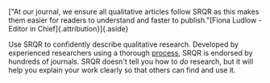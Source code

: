 ["At our journal, we ensure all qualitative articles follow SRQR as this makes them easier for readers to understand and faster to publish."[Fiona Ludlow - Editor in Chief]{.attribution}]{.aside}

Use SRQR to confidently describe qualitative research. Developed by experienced researchers using a thorough [process](#how-was-this-guideline-made), SRQR is endorsed by hundreds of journals. SRQR doesn't tell you how to _do_ research, but it will help you explain your work clearly so that others can find and use it.

<!--
Although there is much debate about standards for methodological rigor in qualitative research,13,14,18–20 there is widespread agreement about the need for clear and complete reporting.14,21,22 Optimal reporting would enable editors, reviewers, other researchers, and practitioners to critically appraise qualitative studies and apply and synthesize the results. One important step in improving the quality of reporting is to formulate and define clear reporting standards. * Could use this as a before / after quote?

‘Reporting guidelines help me structure my drafts and develop a strong foundation and habits as I write. I use them when teaching and hope that my students continue to use them.’

 As a junior scientist it gives me conﬁdence to request the reporting of a certain piece of information knowing I have the backing of STROBE’’ (group 3).

After: 
-->